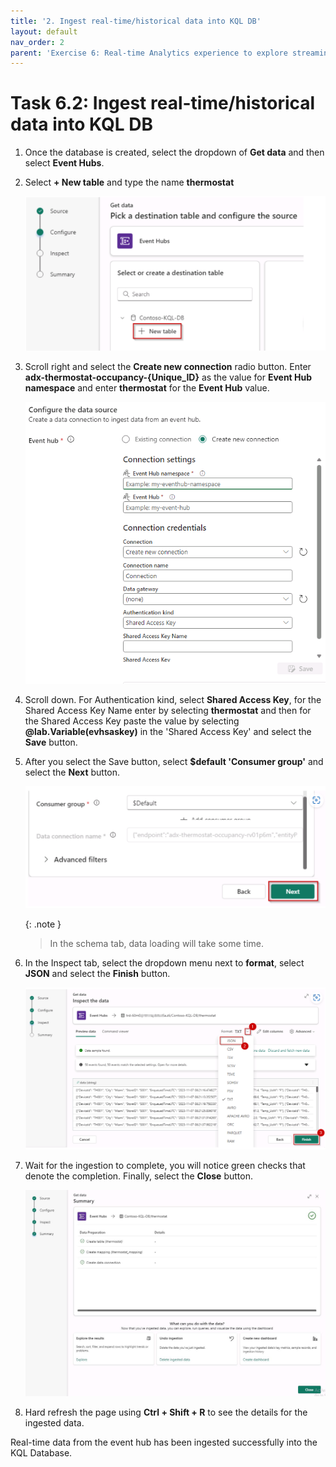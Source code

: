 ```yaml
---
title: '2. Ingest real-time/historical data into KQL DB'
layout: default
nav_order: 2
parent: 'Exercise 6: Real-time Analytics experience to explore streaming data using KQL DB'
---
```


# Task 6.2: Ingest real-time/historical data into KQL DB

1. Once the database is created, select the dropdown of **Get data** and then select **Event Hubs**.

2. Select **+ New table** and type the name **thermostat**

    ![task-5.2.2.png](../media/instructions240153/task-5.2.2.png)

3. Scroll right and select the **Create new connection** radio button. Enter **adx-thermostat-occupancy-{Unique_ID}** as the value for **Event Hub namespace** and enter **thermostat** for the **Event Hub** value.

	![3so5uj54.png](../media/instructions249094/3so5uj54.png)

4. Scroll down. For Authentication kind, select **Shared Access Key**, for the Shared Access Key Name enter by selecting **thermostat** and then for the Shared Access Key paste the value by selecting **@lab.Variable(evhsaskey)** in the 'Shared Access Key' and select the **Save** button.

5. After you select the Save button, select **$default 'Consumer group'** and select the **Next** button.

	![task-5.2.5-5.png](../media/instructions240153/task-5.2.5-5.png)

	{: .note }
	> In the schema tab, data loading will take some time.

6. In the Inspect tab, select the dropdown menu next to **format**, select **JSON** and select the **Finish** button.

    ![task-5.2.10.png](../media/instructions240153/task-5.2.10.png)

7. Wait for the ingestion to complete, you will notice green checks that denote the completion. Finally, select the **Close** button.

	![i6p8f9yw.jpg](../media/instructions249094/i6p8f9yw.jpg)

8. Hard refresh the page using **Ctrl + Shift + R** to see the details for the ingested data.
	
Real-time data from the event hub has been ingested successfully into the KQL Database.
